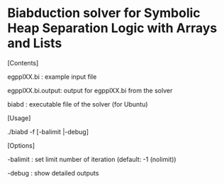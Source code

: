 # Biabduction solver for Symbolic Heap Separation Logic with Arrays and Lists

[Contents]

egpplXX.bi       : example input file

egpplXX.bi.output: output for egpplXX.bi from the solver 

biabd            : executable file of the solver (for Ubuntu)

[Usage]

./biabd -f <file> [-balimit <num>|-debug]

[Options]

  -balimit <num> : set limit number of iteration (default: -1 (nolimit))

  -debug         : show detailed outputs

